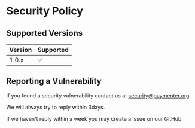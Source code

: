 # Security Policy

## Supported Versions
| Version | Supported          |
| ------- | ------------------ |
| 1.0.x   | :white_check_mark: |

## Reporting a Vulnerability

If you found a security vulnerability contact us at security@paymenter.org

We will always try to reply within 3days.

If we haven't reply within a week you may create a issue on our GitHub
